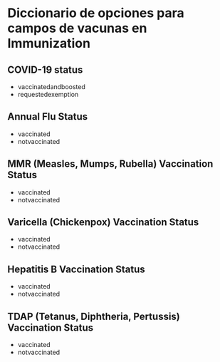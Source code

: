 # Diccionario de opciones para campos de vacunas en Immunization

## COVID-19 status
- vaccinatedandboosted
- requestedexemption
## Annual Flu Status
- vaccinated
- notvaccinated
## MMR (Measles, Mumps, Rubella) Vaccination Status
- vaccinated
- notvaccinated
## Varicella (Chickenpox) Vaccination Status
- vaccinated
- notvaccinated
## Hepatitis B Vaccination Status
- vaccinated
- notvaccinated
## TDAP (Tetanus, Diphtheria, Pertussis) Vaccination Status
- vaccinated
- notvaccinated

